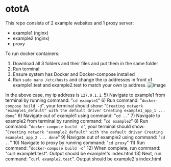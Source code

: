 # ototA
This repo consists of 2 example websites and 1 proxy server:
  - example1 (nginx)
  - example2 (nginx)
  - proxy

To run docker containers:
  1) Download all 3 folders and their files and put them in the same folder
  2) Run terminal
  3) Ensure system has Docker and Docker-compose installed
  4) Run `sudo nano /etc/hosts` and change the ip addresses in front of example1.test and example2.test to match your own ip address. ![image](https://user-images.githubusercontent.com/59956497/135717115-4dcbc462-e32b-4296-8c4a-33a5ebd2e378.png) 

In the above case, my ip address is `127.0.1.1`.
  5) Navigate to example1 from terminal by running command: "`cd example1`" 
  6) Run command: "`docker-compose build -d`", your terminal should show: "`Creating network "example1_default" with the default driver
Creating example1_app_1 ... done`"
  6) Navigate out of example1 using command: "`cd ..`"
  7) Navigate to example2 from terminal by running command: "`cd example2`"
  8) Run command: "`docker-compose build -d`", your terminal should show: "`Creating network "example2_default" with the default driver
Creating example1_app_2 ... done`"
  9) Navigate out of example2 using command: "`cd ..`"
  10) Navigate to proxy by running command: "`cd proxy`"
  11) Run command: "`docker-compose build -d`"
  12) When complete, run command: "curl example1.test". Output should be example1's index.html
  13) Next, run command: "`curl example2.test`". Output should be example2's index.html
